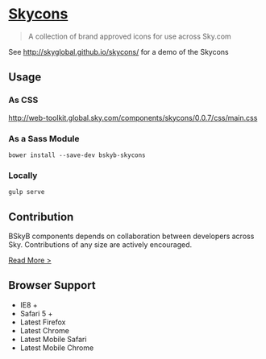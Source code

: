 [Skycons](http://skyglobal.github.io/skycons/) 
========================

> A collection of brand approved icons for use across Sky.com

See http://skyglobal.github.io/skycons/ for a demo of the Skycons

## Usage

### As CSS

http://web-toolkit.global.sky.com/components/skycons/0.0.7/css/main.css

### As a Sass Module

`bower install --save-dev bskyb-skycons`

### Locally

`gulp serve`

## Contribution

BSkyB components depends on collaboration between developers across Sky. Contributions of any size are actively encouraged.

[Read More >](CONTRIBUTING.md)

## Browser Support

 * IE8 +
 * Safari 5 +
 * Latest Firefox
 * Latest Chrome
 * Latest Mobile Safari
 * Latest Mobile Chrome